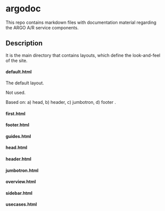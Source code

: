 # argodoc

This repo contains markdown files with documentation material regarding the ARGO A/R service components.

## Description
It is the main directory that contains layouts, which define the look-and-feel of the site.

#### default.html   
The default layout. 

Not used.

Based on: a) head, b) header, c) jumbotron, d) footer . 

#### first.html  

#### footer.html 

#### guides.html

#### head.html

#### header.html

#### jumbotron.html

#### overview.html

#### sidebar.html

#### usecases.html


